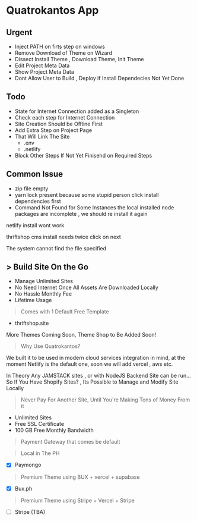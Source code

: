 # Quatrokantos App

## Urgent
- Inject PATH on firts step on windows
- Remove Download of Theme on Wizard
- Dissect Install Theme , Download Theme, Init Theme
- Edit Project Meta Data
- Show Project Meta Data
- Dont Allow User to Build , Deploy if Install Dependecies Not Yet Done


## Todo
- State for Internet Connection added as a Singleton
- Check each step for Internet Connection
- Site Creation Should be Offline First
- Add Extra Step on Project Page
- That Will Link The Site
    - .env
    - .netlify
- Block Other Steps If Not Yet Finisehd on Required Steps

## Common Issue
- zip file empty
- yarn lock present because some stupid person click install dependencies first
- Command Not Found for Some Instances the local installed node packages are incomplete , we should re install it again


netlify install wont work

thriftshop cms install needs twice click on next

The system cannot find the file specified

## > Build Site On the Go

- Manage Unlimited Sites
- No Need Internet Once All Assets Are Downloaded Locally
- No Hassle Monthly Fee
- Lifetime Usage

> Comes with 1 Default Free Template

- thriftshop.site


More Themes Coming Soon, Theme Shop to Be Added Soon!


> Why Use Quatrokantos?

We built it to be used in modern cloud services integration in mind,
at the moment Netlify is the default one, soon we will add vercel , aws etc.

In Theory Any JAMSTACK sites , or with NodeJS Backend Site can be run...
So If You Have Shopify Sites? , Its Possible to Manage and Modify Site Locally


> Never Pay For Another Site, Until You're Making Tons of Money From it

- Unlimited Sites
- Free SSL Certificate
- 100 GB Free Monthly Bandwidth


> Payment Gateway that comes be default

> Local in The PH
- [x] Paymongo

> Premium Theme using BUX + vercel + supabase
- [x] Bux.ph

> Premium Theme using Stripe + Vercel + Stripe
- [ ] Stripe (TBA)
